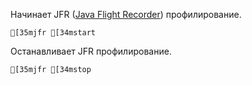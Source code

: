 Начинает JFR ([Java Flight Recorder](https://openjdk.java.net/jeps/328)) профилирование.
```ansi
[35mjfr [34mstart
```
Останавливает JFR профилирование.
```ansi
[35mjfr [34mstop
```